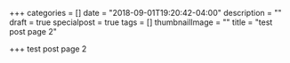 +++
categories = []
date = "2018-09-01T19:20:42-04:00"
description = ""
draft = true
specialpost = true
tags = []
thumbnailImage = ""
title = "test post page 2"

+++
test post page 2 